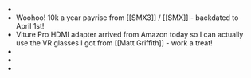 -
- Woohoo! 10k a year payrise from [[SMX3]] / [[SMX]] - backdated to April 1st!
- Viture Pro HDMI adapter arrived from Amazon today so I can actually use the VR glasses I got from [[Matt Griffith]] - work a treat!
-
-
-